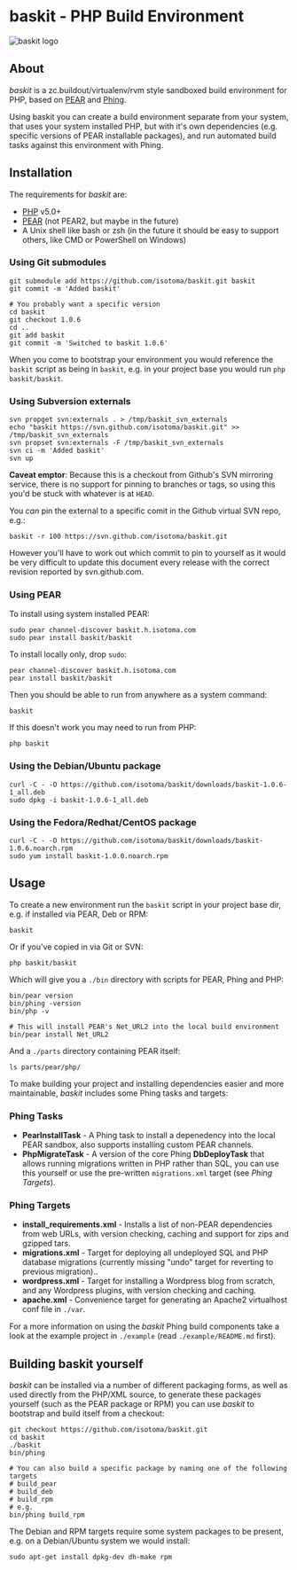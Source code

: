 baskit - PHP Build Environment
==============================

![baskit logo](http://baskit.h.isotoma.com/baskit.png)

About
-----
_baskit_ is a zc.buildout/virtualenv/rvm style sandboxed build environment for PHP, based on [PEAR](http://pear.php.net/ "PEAR") and [Phing](http://phing.info/ "Phing").

Using baskit you can create a build environment separate from your system, that uses your system installed PHP, but with it's own dependencies (e.g. specific versions of PEAR installable packages), and run automated build tasks against this environment with Phing.

Installation
------------
The requirements for _baskit_ are:

 * [PHP](http://www.php.net/ "PHP") v5.0+
 * [PEAR](http://pear.php.net/ "PHP Extension and Application Repository") (not PEAR2, but maybe in the future)
 * A Unix shell like bash or zsh (in the future it should be easy to support others, like CMD or PowerShell on Windows)

### Using Git submodules

    git submodule add https://github.com/isotoma/baskit.git baskit
    git commit -m 'Added baskit'

    # You probably want a specific version
    cd baskit
    git checkout 1.0.6
    cd ..
    git add baskit
    git commit -m 'Switched to baskit 1.0.6'

When you come to bootstrap your environment you would reference the `baskit` script as being in `baskit`,
e.g. in your project base you would run `php baskit/baskit`.

### Using Subversion externals

    svn propget svn:externals . > /tmp/baskit_svn_externals
    echo "baskit https://svn.github.com/isotoma/baskit.git" >> /tmp/baskit_svn_externals
    svn propset svn:externals -F /tmp/baskit_svn_externals
    svn ci -m 'Added baskit'
    svn up

**Caveat emptor**: Because this is a checkout from Github's SVN mirroring service, there is no support for pinning to
branches or tags, so using this you'd be stuck with whatever is at `HEAD`.

You *can* pin the external to a specific comit in the Github virtual SVN repo, e.g.:

    baskit -r 100 https://svn.github.com/isotoma/baskit.git

However you'll have to work out which commit to pin to yourself as it would be very difficult to update this document every release with the correct revision reported by svn.github.com.

### Using PEAR
To install using system installed PEAR:

    sudo pear channel-discover baskit.h.isotoma.com
    sudo pear install baskit/baskit

To install locally only, drop `sudo`:

    pear channel-discover baskit.h.isotoma.com
    pear install baskit/baskit

Then you should be able to run from anywhere as a system command:

    baskit

If this doesn't work you may need to run from PHP:

    php baskit

### Using the Debian/Ubuntu package

    curl -C - -O https://github.com/isotoma/baskit/downloads/baskit-1.0.6-1_all.deb
    sudo dpkg -i baskit-1.0.6-1_all.deb

### Using the Fedora/Redhat/CentOS package

    curl -C - -O https://github.com/isotoma/baskit/downloads/baskit-1.0.6.noarch.rpm
    sudo yum install baskit-1.0.0.noarch.rpm

Usage
-----
To create a new environment run the `baskit` script in your project base dir, e.g.
if installed via PEAR, Deb or RPM:

    baskit

Or if you've copied in via Git or SVN:

    php baskit/baskit


Which will give you a `./bin` directory with scripts for PEAR, Phing and PHP:

    bin/pear version
    bin/phing -version
    bin/php -v
    
    # This will install PEAR's Net_URL2 into the local build environment
    bin/pear install Net_URL2

And a `./parts` directory containing PEAR itself:

    ls parts/pear/php/

To make building your project and installing dependencies easier and more maintainable, _baskit_ includes some Phing tasks and targets:

### Phing Tasks

 * **PearInstallTask** - A Phing task to install a depenedency into the local PEAR sandbox, also supports installing custom PEAR channels.
 * **PhpMigrateTask** - A version of the core Phing **DbDeployTask** that allows running migrations written in PHP rather than SQL, you can use this yourself or use the pre-written `migrations.xml` target (see *Phing Targets*).

### Phing Targets

 * **install_requirements.xml** - Installs a list of non-PEAR dependencies from web URLs, with version checking, caching and support for zips and gzipped tars.
 * **migrations.xml** - Target for deploying all undeployed SQL and PHP database migrations (currently missing "undo" target for reverting to previous migration)..
 * **wordpress.xml** - Target for installing a Wordpress blog from scratch, and any Wordpress plugins, with version checking and caching.
 * **apache.xml** - Convenience target for generating an Apache2 virtualhost conf file in `./var`.

For a more information on using the _baskit_ Phing build components take a look at the example project in `./example` (read `./example/README.md` first).

Building baskit yourself
--------------------------
_baskit_ can be installed via a number of different packaging forms, as well as used directly from the PHP/XML source, to generate these packages yourself (such as the PEAR package or RPM) you can use _baskit_ to bootstrap and build itself from a checkout:

    git checkout https://github.com/isotoma/baskit.git
    cd baskit
    ./baskit
    bin/phing
    
    # You can also build a specific package by naming one of the following targets
    # build_pear
    # build_deb
    # build_rpm
    # e.g.
    bin/phing build_rpm

The Debian and RPM targets require some system packages to be present, e.g. on a Debian/Ubuntu system we would install:

    sudo apt-get install dpkg-dev dh-make rpm

